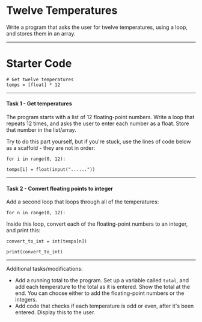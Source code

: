 # Twelve Temperatures

Write a program that asks the user for twelve temperatures, using a loop, and stores them in an array.

---

# Starter Code

```
# Get twelve temperatures
temps = [float] * 12

```

---
#### Task 1 - Get temperatures
The program starts with a list of 12 floating-point numbers. Write a loop that repeats 12 times, and asks the user to enter each number as a float. Store that number in the list/array.

Try to do this part yourself, but if you're stuck, use the lines of code below as a scaffold - they are not in order:

`for i in range(0, 12):`

`temps[i] = float(input("......"))`

---
#### Task 2 - Convert floating points to integer
Add a second loop that loops through all of the temperatures:

`for n in range(0, 12):`

Inside this loop, convert each of the floating-point numbers to an integer, and print this:

`convert_to_int = int(temps[n])`

`print(convert_to_int)`

---
Additional tasks/modifications:
* Add a running total to the program. Set up a variable called `total`, and add each temperature to the total as it is entered. Show the total at the end. You can choose either to add the floating-point numbers or the integers.
* Add code that checks if each temperature is odd or even, after it's been entered. Display this to the user.
